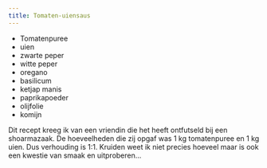 ```yaml
---
title: Tomaten-uiensaus
---
```


* Tomatenpuree
* uien
* zwarte peper
* witte peper
* oregano
* basilicum
* ketjap manis
* paprikapoeder
* olijfolie
* komijn

Dit recept kreeg ik van een vriendin die het heeft ontfutseld bij een shoarmazaak. De hoeveelheden die zij opgaf was 1 kg tomatenpuree en 1 kg uien. Dus verhouding is 1:1. Kruiden weet ik niet precies hoeveel maar is ook een kwestie van smaak en uitproberen...
